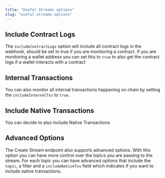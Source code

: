 ```yaml
---
title: "Useful Streams options"
slug: "useful-streams-options"
---
```


## Include Contract Logs

The `includeContractLogs` option will include all contract logs in the webhook, should be set to true if you are monitoring a contract. If you are monitoring a wallet address you can set this to `true` to also get the contract logs if a wallet interacts with a contract

## Internal Transactions

You can also monitor all internal transactions happening on chain by setting the `includeInternalTxs` to `true`.

## Include Native Transactions

You can decide to also include Native Transactions

## Advanced Options

The Create Stream endpoint also supports advanced options. With this option you can have more control over the topics you are passing to the stream. For each topic you can have advanced options that include the `topic`, a filter and a `includeNativeTxs` field which indicates if you want to include native transactions.